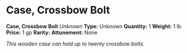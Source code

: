 # Case, Crossbow Bolt

**Case, Crossbow Bolt**
_Unknown_
**Type:** Unknown
**Quantity:** 1
**Weight:** 1 lb
**Price:** 1 gp
**Rarity:** 
**Attunement:** None

*This wooden case can hold up to twenty crossbow bolts.*